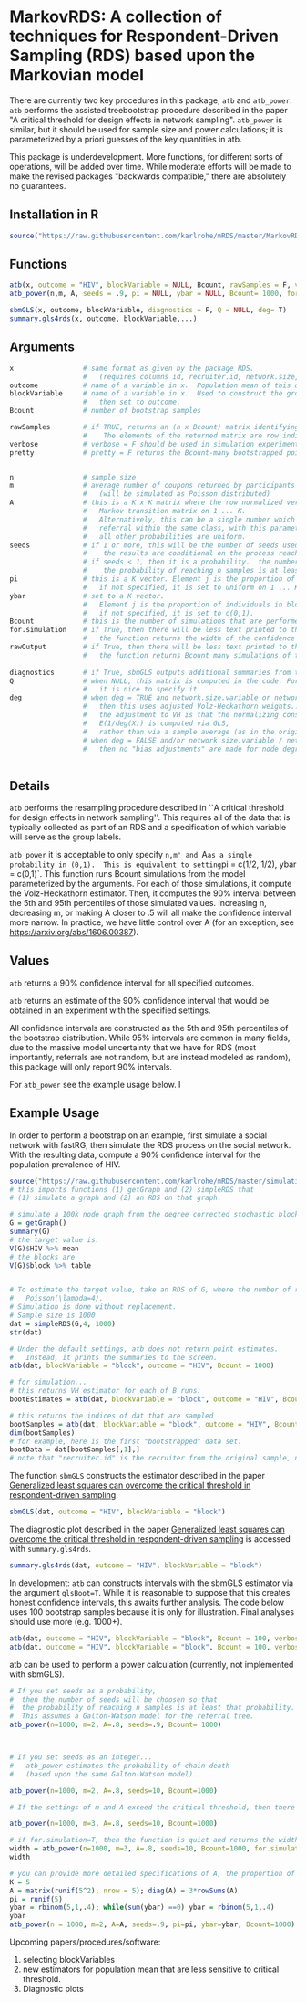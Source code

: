 MarkovRDS: A collection of techniques for Respondent-Driven Sampling (RDS) based upon the Markovian model
==============================

There are currently two key procedures in this package, `atb` and `atb_power`.  `atb` performs the assisted treebootstrap procedure described in the paper "A critical threshold for design effects in network sampling". `atb_power` is similar, but it should be used for sample size and power calculations; it is parameterized by a priori guesses of the key quantities in atb.  

This package is underdevelopment. More functions, for different sorts of operations, will be added over time.  While moderate efforts will be made to make the revised packages "backwards compatible," there are absolutely no guarantees.  

Installation in R
------------

```R
source("https://raw.githubusercontent.com/karlrohe/mRDS/master/MarkovRDS.R")
```



Functions 
------------
```R
atb(x, outcome = "HIV", blockVariable = NULL, Bcount, rawSamples = F, verbose = T, pretty = T)
atb_power(n,m, A, seeds = .9, pi = NULL, ybar = NULL, Bcount= 1000, for.simulation =F, rawOutput=F)

sbmGLS(x, outcome, blockVariable, diagnostics = F, Q = NULL, deg= T)
summary.gls4rds(x, outcome, blockVariable,...)
```


Arguments 
------------
```R
x                 # same format as given by the package RDS. 
                  #   (requires columns id, recruiter.id, network.size, outcome, blockVariable)
outcome           # name of a variable in x.  Population mean of this quantity is the target.
blockVariable     # name of a variable in x.  Used to construct the groups. If not specified, 
                  #   then set to outcome.  
Bcount            # number of bootstrap samples

rawSamples        # if TRUE, returns an (n x Bcount) matrix identifying each of the bootstrap samples.  
                  #    The elements of the returned matrix are row indices corresponding to rows of x.  
verbose           # verbose = F should be used in simulation experiments. 
pretty            # pretty = F returns the Bcount-many bootstrapped point estimates.


n                 # sample size
m                 # average number of coupons returned by participants 
                  #   (will be simulated as Poisson distributed)
A                 # this is a K x K matrix where the row normalized version creates a 
                  #   Markov transition matrix on 1 ... K.
                  #   Alternatively, this can be a single number which is the probability of a 
                  #   referral within the same class, with this parameterization, 
                  #   all other probabilities are uniform. 
seeds             # if 1 or more, this will be the number of seeds used to initialize the process and
                  #    the results are conditional on the process reaching the target population size n.
                  # if seeds < 1, then it is a probability.  the number of seeds will be choosen so that 
                  #    the probability of reaching n samples is at least that probability.
pi                # this is a K vector. Element j is the proportion of individuals in group j.
                  #   if not specified, it is set to uniform on 1 ... K.
ybar              # set to a K vector. 
                  #   Element j is the proportion of individuals in block j that are HIV+. 
                  #   if not specified, it is set to c(0,1).
Bcount            # this is the number of simulations that are performed. 
for.simulation    # if True, then there will be less text printed to the terminal window and 
                  #   the function returns the width of the confidence interval
rawOutput         # if True, then there will be less text printed to the terminal window and 
                  #   the function returns Bcount many simulations of the Volz-Heckathorn estimator
                  
diagnostics       # if True, sbmGLS outputs additional summaries from the eigen computations.
Q                 # when NULL, this matrix is computed in the code. For some simulations, 
                  #   it is nice to specify it.
deg               # when deg = TRUE and network.size.variable or network.size is specified, 
                  #   then this uses adjusted Volz-Heckathorn weights... 
                  #   the adjustment to VH is that the normalizing constant which estimates 
                  #   E(1/deg(X)) is computed via GLS, 
                  #   rather than via a sample average (as in the original VH).
                  # when deg = FALSE and/or network.size.variable / network.size are not specified
                  #   then no "bias adjustments" are made for node degrees.
  
```

Details
------------
`atb` performs the resampling procedure described in ``A critical threshold for design effects in network sampling''.  This requires all of the data that is typically collected as part of an RDS and a specification of which variable will serve as the group labels. 

`atb_power` it is acceptable to only specify `n,m' and `A` as a single probability in (0,1).  This is equivalent to setting `pi = c(1/2, 1/2), ybar = c(0,1)`.  This function runs Bcount simulations from the model parameterized by the arguments.  For each of those simulations, it compute the Volz-Heckathorn estimator.  Then, it computes the 90% interval between the 5th and 95th percentiles of those simulated values.  Increasing n, decreasing m, or making A closer to .5 will all make the confidence interval more narrow.  In practice, we have little control over A (for an exception, see https://arxiv.org/abs/1606.00387).

Values
------------
`atb` returns a 90% confidence interval for all specified outcomes.

`atb` returns an estimate of the 90% confidence interval that would be obtained in an experiment with the specified settings.  

All confidence intervals are constructed as the 5th and 95th percentiles of the bootstrap distribution.  While 95% intervals are common in many fields, due to the massive model uncertainty that we have for RDS (most importantly, referrals are not random, but are instead modeled as random), this package will only report 90% intervals.

For `atb_power` see the example usage below.  I

Example Usage
-------------

In order to perform a bootstrap on an example, first simulate a social network with fastRG, then simulate the RDS process on the social network.  With the resulting data, compute a 90% confidence interval for the population prevalence of HIV.  



```R
source("https://raw.githubusercontent.com/karlrohe/mRDS/master/simulationFunctions.R")
# this imports functions (1) getGraph and (2) simpleRDS that 
# (1) simulate a graph and (2) an RDS on that graph.

# simulate a 100k node graph from the degree corrected stochastic block model:
G = getGraph()
summary(G)
# the target value is:
V(G)$HIV %>% mean
# the blocks are 
V(G)$block %>% table


# To estimate the target value, take an RDS of G, where the number of referrals per participant is 
#   Poisson(\lambda=4). 
# Simulation is done without replacement.
# Sample size is 1000
dat = simpleRDS(G,4, 1000)
str(dat)

# Under the default settings, atb does not return point estimates.
#   Instead, it prints the summaries to the screen.
atb(dat, blockVariable = "block", outcome = "HIV", Bcount = 1000)

# for simulation...
# this returns VH estimator for each of B runs:
bootEstimates = atb(dat, blockVariable = "block", outcome = "HIV", Bcount = 1000, pretty = F, verbose = F)

# this returns the indices of dat that are sampled 
bootSamples = atb(dat, blockVariable = "block", outcome = "HIV", Bcount = 1001, pretty = F, verbose = F, rawSamples = T)
dim(bootSamples)
# for example, here is the first "bootstrapped" data set:
bootData = dat[bootSamples[,1],] 
# note that "recruiter.id" is the recruiter from the original sample, not the bootstrapped sample. 

```
The function `sbmGLS` constructs the estimator described in the paper [Generalized least squares can overcome the critical threshold in respondent-driven sampling](https://arxiv.org/abs/1708.04999).
```R
sbmGLS(dat, outcome = "HIV", blockVariable = "block")
```

The diagnostic plot described in the paper [Generalized least squares can overcome the critical threshold in respondent-driven sampling](https://arxiv.org/abs/1708.04999) is accessed with `summary.gls4rds`.

```R
summary.gls4rds(dat, outcome = "HIV", blockVariable = "block")
```

In development:  `atb` can constructs intervals with the sbmGLS estimator via the argument `glsBoot=T`.  While it is reasonable to suppose that this creates honest confidence intervals, this awaits further analysis.  The code below uses 100 bootstrap samples because it is only for illustration.  Final analyses should use more (e.g. 1000+).

```R
atb(dat, outcome = "HIV", blockVariable = "block", Bcount = 100, verbose = F)  # default uses VH estimate
atb(dat, outcome = "HIV", blockVariable = "block", Bcount = 100, verbose = F, glsBoot = T)
```




atb can be used to perform a power calculation (currently, not implemented with sbmGLS).

```R
# If you set seeds as a probability,
#  then the number of seeds will be choosen so that 
#  the probability of reaching n samples is at least that probability.
#  This assumes a Galton-Watson model for the referral tree.
atb_power(n=1000, m=2, A=.8, seeds=.9, Bcount= 1000)



# If you set seeds as an integer... 
#   atb_power estimates the probability of chain death 
#   (based upon the same Galton-Watson model).

atb_power(n=1000, m=2, A=.8, seeds=10, Bcount=1000)

# If the settings of m and A exceed the critical threshold, then there is a warning displayed:

atb_power(n=1000, m=3, A=.8, seeds=10, Bcount=1000)

# if for.simulation=T, then the function is quiet and returns the width
width = atb_power(n=1000, m=3, A=.8, seeds=10, Bcount=1000, for.simulation=T)
width

# you can provide more detailed specifications of A, the proportion of individuals in each strata (pi), and the mean outcome within each strata (ybar)
K = 5
A = matrix(runif(5^2), nrow = 5); diag(A) = 3*rowSums(A)
pi = runif(5)
ybar = rbinom(5,1,.4); while(sum(ybar) ==0) ybar = rbinom(5,1,.4)
ybar 
atb_power(n = 1000, m=2, A=A, seeds=.9, pi=pi, ybar=ybar, Bcount=1000)

```


Upcoming papers/procedures/software:
1)  selecting blockVariables
2)  new estimators for population mean that are less sensitive to critical threshold. 
3)  Diagnostic plots
